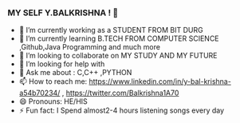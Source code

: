 ### MY SELF Y.BALKRISHNA ! 👋  


- 🔭 I’m currently working as a STUDENT FROM BIT DURG
- 🌱 I’m currently learning B.TECH FROM COMPUTER SCIENCE ,Github,Java Programming and much more
- 👯 I’m looking to collaborate on MY STUDY AND MY FUTURE 
- 🤔 I’m looking for help with 
- 💬 Ask me about : C,C++ ,PYTHON 
- 📫 How to reach me: https://www.linkedin.com/in/y-bal-krishna-a54b70234/ , https://twitter.com/Balkrishna1A70
- 😄 Pronouns: HE/HIS
- ⚡ Fun fact:  I Spend almost2-4 hours listening songs every day 


